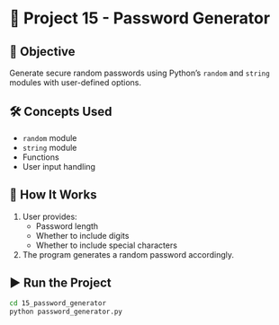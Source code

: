 # 🔐 Project 15 - Password Generator

## 📌 Objective
Generate secure random passwords using Python’s `random` and `string` modules with user-defined options.

## 🛠️ Concepts Used
- `random` module
- `string` module
- Functions
- User input handling

## 🚀 How It Works
1. User provides:
   - Password length
   - Whether to include digits
   - Whether to include special characters
2. The program generates a random password accordingly.

## ▶️ Run the Project
```bash
cd 15_password_generator
python password_generator.py
